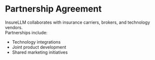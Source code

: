 # Partnership Agreement

InsureLLM collaborates with insurance carriers, brokers, and technology vendors.  
Partnerships include:
- Technology integrations
- Joint product development
- Shared marketing initiatives
